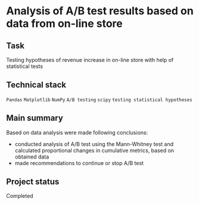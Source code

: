 # Analysis of A/B test results based on data from on-line store

## Task

Testing hypotheses of revenue increase in on-line store with help of statistical tests

## Technical stack

`Pandas` `Matplotlib` `NumPy` `A/B testing` `scipy` `testing statistical hypotheses`

## Main summary

Based on data analysis were made following conclusions:
- conducted analysis of A/B test using the Mann-Whitney test and calculated proportional changes in cumulative metrics, based on obtained data
- made recommendations to continue or stop A/B test

## Project status

Completed
